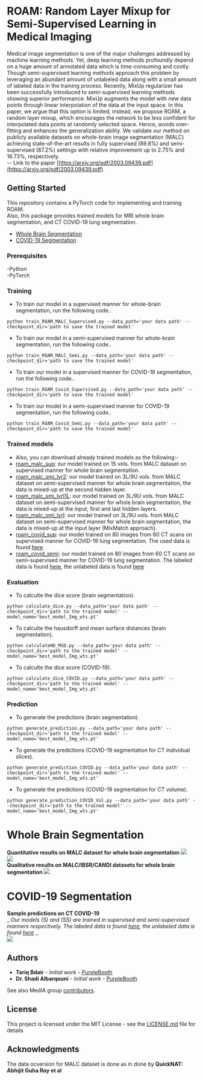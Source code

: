 
# ROAM: Random Layer Mixup for Semi-Supervised Learning in Medical Imaging
Medical image segmentation is one of the major challenges addressed by machine learning methods. Yet, deep learning methods profoundly depend on a huge amount of annotated data which is time-consuming and costly. Though semi-supervised learning methods approach this problem by leveraging an abundant amount of unlabeled data along with a small amount of labeled data in the training process. Recently, MixUp regularizer has been successfully introduced to semi-supervised learning methods showing superior performance. MixUp augments the model with new data points through linear interpolation of the data at the input space. In this paper, we argue that this option is limited, instead, we propose ROAM, a random layer mixup, which encourages the network to be less confident for interpolated data points at randomly selected space. Hence, avoids over-fitting and enhances the generalization ability. We validate our method on publicly available datasets on whole-brain image segmentation (MALC) achieving state-of-the-art results in fully supervised (89.8%) and semi-supervised (87.2%) settings with relative improvement up to 2.75% and 16.73%, respectively.
<br/> -- Link to the paper
[https://arxiv.org/pdf/2003.09439.pdf](https://arxiv.org/pdf/2003.09439.pdf) 

## Getting Started

This repository contains a PyTorch code for implementing and training ROAM. 
<br/> Also, this package provides trained models for MRI whole brain segmentation,  and CT COVID-19 lung segmentation. 
- [Whole Brain Segmentation](#Whole-Brain-Segmentation)
- [COVID-19 Segmentation](#COVID-19-Segmentation)


### Prerequisites

-Python <br/> 
-PyTorch

### Training 
- To train our model in a supervised manner for whole-brain segmentation, run the following code..
```
python train_ROAM_MALC_Supervised.py --data_path='your data path' --checkpoint_dir='path to save the trained model'
```
- To train our model in a semi-supervised manner for whole-brain segmentation, run the following code..
```
python train_ROAM_MALC_Semi.py --data_path='your data path' --checkpoint_dir='path to save the trained model'
```
- To train our model in a supervised manner for COVID-19 segmentation, run the following code..
```
python train_ROAM_Covid_Supervised.py --data_path='your data path' --checkpoint_dir='path to save the trained model'
```
- To train our model in a semi-supervised manner for  COVID-19 segmentation, run the following code..
```
python train_ROAM_Covid_Semi.py --data_path='your data path' --checkpoint_dir='path to save the trained model'
```
### Trained models
- Also, you can download already trained models as the following:-  <br/>
- [roam_malc_sup](trainedmodels/raom_malc_sup.pt): our model trained on 15 vols. from MALC dataset on supervised manner for whole brain segmentation.
- [roam_malc_smi_lyr2](trainedmodels/roam_malc_smi_lyr2.pt): our model trained on 3L/9U vols. from MALC dataset on semi-supervised manner for whole brain segmentation, the data is mixed-up at the second hidden layer.
- [roam_malc_smi_lyrI1L](trainedmodels/roam_malc_smi_lyrI1L.pt): our model trained on 3L/9U vols. from MALC dataset on semi-supervised manner for whole brain segmentation, the data is mixed-up at the input, first and last hidden layers.
- [roam_malc_smi_lyrI](trainedmodels/roam_malc_smi_lyrI.pt): our model trained on 3L/9U vols. from MALC dataset on semi-supervised manner for whole brain segmentation, the data is mixed-up at the input layer (MixMatch approach).
- [roam_covid_sup](trainedmodels/roam_covid_sup.pt): our model trained on 80 images from 60 CT scans on supervised manner for COVID-19 lung segmentation. The used data is found [here](http://medicalsegmentation.com/covid19/) 
- [roam_covid_semi](trainedmodels/roam_covid_semi.pt): our model trained on 80 images from 60 CT scans on semi-supervised manner for COVID-19 lung segmentation. The labeled data is found [here](http://medicalsegmentation.com/covid19/), the unlabeled data is found [here](https://github.com/UCSD-AI4H/COVID-CT/tree/master/Images-processed)
### Evaluation
- To calculte the dice score (brain segmentation).
```
python calculate_dice.py --data_path='your data path' --checkpoint_dir='path to the trained model' --model_name='best_model_Img_wts.pt'
```
- To calculte the hausdorff and mean surface distances (brain segmentation).
```
python calculateHD_MSD.py --data_path='your data path' --checkpoint_dir='path to the trained model' --model_name='best_model_Img_wts.pt'
```
- To calculte the dice score (COVID-19).
```
python calculate_dice_COVID.py --data_path='your data path' --checkpoint_dir='path to the trained model' --model_name='best_model_Img_wts.pt'
```
### Prediction 
- To generate the predictions (brain segmentation).
```
python generate_prediction.py --data_path='your data path' --checkpoint_dir='path to the trained model' --model_name='best_model_Img_wts.pt'
```
- To generate the predictions (COVID-19 segmentation for CT individual slices).
```
python generate_prediction_COVID.py --data_path='your data path' --checkpoint_dir='path to the trained model' --model_name='best_model_Img_wts.pt'
```
- To generate the predictions (COVID-19 segmentation for CT volume).
```
python generate_prediction_COVID_Vol.py --data_path='your data path' --checkpoint_dir='path to the trained model' --model_name='best_model_Img_wts.pt'
```
# Whole Brain Segmentation
**Quantitative results on MALC dataset for whole brain segmentation**
<img src="images/dice_results.png"> <br/>
<img src="images/dice_results_sup.png"> <br/>
**Qualitative results on MALC/IBSR/CANDI datasets for whole brain segmentation**
<img src="images/QaulitativeAll.png">

# COVID-19 Segmentation
**Sample predictions on CT COVID-19** <br/>
_ _Our models (S) and (SS) are trained in supervised and semi-supervised manners respectively. The labeled data is found [here](http://medicalsegmentation.com/covid19/), the unlabeled data is found [here](https://github.com/UCSD-AI4H/COVID-CT/tree/master/Images-processed)_ _ <br/>
<img src="images/COVID-19.jpeg">
## Authors

* **Tariq Bdair** - *Initial work* - [PurpleBooth](http://campar.in.tum.de/Main/TariqBdair)
* **Dr. Shadi Albarqouni** - *Initial work* - [PurpleBooth](http://campar.in.tum.de/Main/TariqBdair)

See also MedIA group [contributors](http://campar.in.tum.de/Chair/ResearchIssueMedicalImage).

## License

This project is licensed under the MIT License - see the [LICENSE.md](LICENSE.md) file for details

## Acknowledgments

The data ocversion for MALC dataset is done as in done by **QuickNAT: Abhijit Guha Roy et al**


